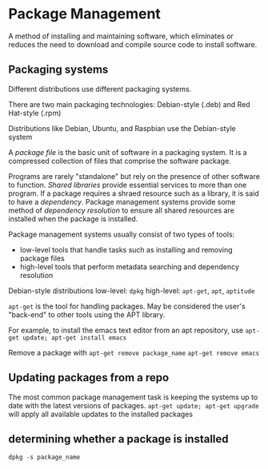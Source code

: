 # Package Management

A method of installing and maintaining software, which eliminates or reduces the need to download and compile source code to install software. 

## Packaging systems

Different distributions use different packaging systems. 

There are two main packaging technologies: Debian-style (.deb) and Red Hat-style (.rpm)

Distributions like Debian, Ubuntu, and Raspbian use the Debian-style system

A *package file* is the basic unit of software in a packaging system. It is a compressed collection of files that comprise the software package.

Programs are rarely "standalone" but rely on the presence of other software to function. *Shared libraries* provide essential services to more than one program. If a package requires a shraed resource such as a library, it is said to have a *dependency*. Package management systems provide some method of *dependency resolution* to ensure all shared resources are installed when the package is installed.

Package management systems usually consist of two types of tools:
* low-level tools that handle tasks such as installing and removing package files
* high-level tools that perform metadata searching and dependency resolution

Debian-style distributions 
low-level: `dpkg`
high-level: `apt-get`, `apt`, `aptitude`

`apt-get` is the tool for handling packages. May be considered the user's "back-end" to other tools using the APT library. 

For example, to install the emacs text editor from an apt repository, use
`apt-get update; apt-get install emacs`

Remove a package with `apt-get remove package_name`
`apt-get remove emacs`

## Updating packages from a repo

The most common package management task is keeping the systems up to date with the latest versions of packages.
`apt-get update; apt-get upgrade`
will apply all available updates to the installed packages

## determining whether a package is installed

`dpkg -s package_name`

